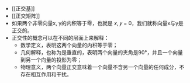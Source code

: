 - [[正交基]]
- [[正交矩阵]]
- 如果两个非零向量x, y的内积等于零，也就是 𝑥, 𝑦 = 0，我们就称向量x与y是正交的。
- 正交性的概念可以在不同的层面上来解释：
	- 数学定义，表明这两个向量的内积等于零；
	- 几何解释，也称为是垂直的，表明两个向量的夹角是90°，并且一个向量到另一个向量的投影为零；
	- 物理意义，两个向量正交意味着一个向量不含另一个向量的任何成分，不存在相互作用和干扰。
